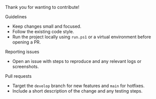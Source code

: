 Thank you for wanting to contribute!

Guidelines

- Keep changes small and focused.
- Follow the existing code style.
- Run the project locally using `run.ps1` or a virtual environment before opening a PR.

Reporting issues

- Open an issue with steps to reproduce and any relevant logs or screenshots.

Pull requests

- Target the `develop` branch for new features and `main` for hotfixes.
- Include a short description of the change and any testing steps.
